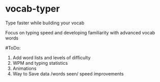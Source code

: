 # vocab-typer

Type faster while building your vocab

Focus on typing speed and developing familiarity with advanced vocab words

#ToDo:
1. Add word lists and levels of difficulty 
2. WPM and typing statistics 
3. Animations 
4. Way to Save data /words seen/ speed improvements 

